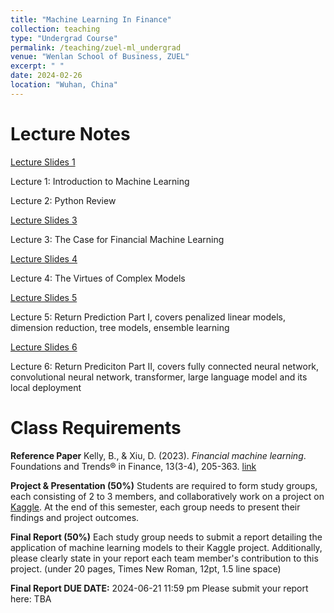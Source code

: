 ```yaml
---
title: "Machine Learning In Finance"
collection: teaching
type: "Undergrad Course"
permalink: /teaching/zuel-ml_undergrad
venue: "Wenlan School of Business, ZUEL"
excerpt: " "
date: 2024-02-26
location: "Wuhan, China"
---
```


# Lecture Notes

[Lecture Slides 1](https://github.com/Anonymous-Y/my_website/blob/08c0b795b5109af48d3399769bea137bae41cf6b/files/ZUEL/machine_learning_in_finance/Lecture_1.pdf)

Lecture 1: Introduction to Machine Learning

Lecture 2: Python Review

[Lecture Slides 3](https://github.com/Anonymous-Y/my_website/blob/41aea828dae5a88ddb512a87543019e4c8efe202/files/ZUEL/machine_learning_in_finance/lecture3.pdf)

Lecture 3: The Case for Financial Machine Learning

[Lecture Slides 4](https://github.com/Anonymous-Y/my_website/blob/7e954ff973eb48b6d482bbb9dd02cbb556bdef2e/files/ZUEL/machine_learning_in_finance/lecture4.pdf)

Lecture 4: The Virtues of Complex Models

[Lecture Slides 5](https://github.com/Anonymous-Y/my_website/blob/c6a622aa916429b54b97cea3d8a1f414917b85f7/files/ZUEL/machine_learning_in_finance/lecture5.pdf)

Lecture 5: Return Prediction Part I, covers penalized linear models, dimension reduction, tree models, ensemble learning

[Lecture Slides 6](https://github.com/Anonymous-Y/my_website/blob/d0d595e3889e5c42d4bc2fd03e255cc075105384/files/ZUEL/machine_learning_in_finance/lecture6.pdf)

Lecture 6: Return Prediciton Part II, covers fully connected neural network, convolutional neural network, transformer, large language model and its local deployment

# Class Requirements

**Reference Paper**
Kelly, B., & Xiu, D. (2023). *Financial machine learning*. Foundations and Trends® in Finance, 13(3-4), 205-363. [link](https://github.com/Anonymous-Y/my_website/blob/08c0b795b5109af48d3399769bea137bae41cf6b/files/ZUEL/machine_learning_in_finance/Financial%20Machine%20Learning.pdf)

**Project & Presentation (50%)**
Students are required to form study groups, each consisting of 2 to 3 members, and collaboratively work on a project on [Kaggle](https://www.kaggle.com/competitions). At the end of this semester, each group needs to present their findings and project outcomes.

**Final Report (50%)**
Each study group needs to submit a report detailing the application of machine learning models to their Kaggle project. Additionally, please clearly state in your report each team member's contribution to this project. (under 20 pages, Times New Roman, 12pt, 1.5 line space)

**Final Report DUE DATE:** 2024-06-21 11:59 pm
Please submit your report here: TBA
